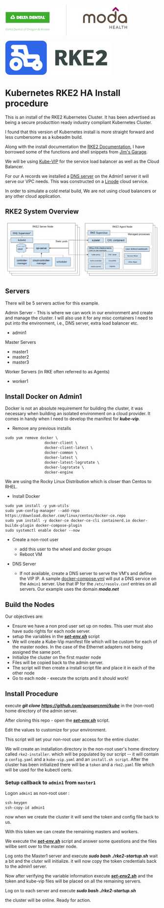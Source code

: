 
![Moda Logo](/assets/img/moda.jpg)

![RKE2 Logo](/assets/img/rke2.jpg)

# Kubernetes RKE2 HA Install procedure

This is an install of the RKE2 Kubernetes Cluster. It has been advertised as being a secure producttion ready industry compliant 
Kubernetes Cluster.

I found that this version of Kubernetes install is more straight forward and less cumbersome as a kubeadm build. 


Along with the install documentation the [RKE2 Documentation](https://docs.rke2.io/), I have borrowed some of the functions and shell snippets from  [Jim's Garage](https://youtube.com/@jims-garage).

We will be using [Kube-VIP](https://kube-vip.io/docs/) for the service load balancer as well as the Cloud Balancer.

For our A records we installed a [DNS server](https://technitium.com/dns/) on the Admin1 server it will serve our VPC needs. This was constructed on a [Linode](https://www.linode.com/) cloud service.

In order to simulate a cold metal build, We are not using cloud balancers or any other cloud application.
## RKE2 System Overview

![RKE2 Overview illustrations](/assets/img/overview.png)
## Servers

There will be 5 servers active for this example.

Admin Server  - This is where we can work in our environment and create and manage the cluster. I will also use it for any misc containers I need to put into the environment, i.e., DNS server, extra load balancer etc. 
- admin1

Master Servers 
- master1
- master2
- master3

Worker Servers (in RKE often referred to as Agents) 
- worker1

## Install Docker on Admin1 
Docker is not an absolute requirement for building the cluster, it was necessary when building an isolated environment on a cloud provider. 
It comes in handy when I need to develop the manifest for ***kube-vip***.

- Remove any previous installs
```
sudo yum remove docker \
                  docker-client \
                  docker-client-latest \
                  docker-common \
                  docker-latest \
                  docker-latest-logrotate \
                  docker-logrotate \
                  docker-engine
```
We are using the Rocky Linux Distribution which is closer than Centos to RHEL.

- Install Docker
```
sudo yum install -y yum-utils
sudo yum-config-manager --add-repo https://download.docker.com/linux/centos/docker-ce.repo
sudo yum install -y docker-ce docker-ce-cli containerd.io docker-buildx-plugin docker-compose-plugin
sudo systemctl enable docker --now

```
 - Create a non-root user

   - add this user to the wheel and docker groups
   - Reboot VM
- DNS Server
   - If not available, create a DNS server to serve the VM's and define the VIP IP. A sample [docker-compose.yml](/docker-compose.yml) will put a DNS service on the `Admin1` server. Use that IP for the `/etc/resolv.conf` entries on all servers. Our example uses the domain ***moda.net***

## Build the Nodes
Our objectives are: 
- Ensure we have a non prod user set up on nodes. This user must also have sudo rights for each node server.
- setup the variables in the [***set-env.sh***](set-env.sh) script
- We will create a Kube-Vip manifest file which will be custom for each of the master nodes. In the case of the Ethernet adapters not being assigned the same port.
- Initialize the cluster on the first master node
- Files will be copied back to the admin server.
- The script will then create a install script file and place it in each of the other node
- Go to each node - execute the scripts and it should work!


## Install Procedure

execute ***git clone https://github.com/quasarcnmi/kube*** in the (non-root) home directory of the admin server.

After cloning this repo - open the [***set-env.sh***](set-env.sh)  script.

Edit the values to customize for your environment.

This script will set your non-root user access for the entire cluster. 

We will create an installation directory in the non-root user's home directory called ```rke2-installer```. which
will be populated by our script -- it will contain a ```config.yaml``` and a ```kube-vip.yaml``` and an ```install.sh script```.
After the cluster has been initialized there will be a ```token``` and a ```rke2.yaml``` file which will be used for  the kubectl 
certs. 

### Setup callback to ```admin1``` from ```master1```

Logon ```admin1``` as non-root user :
```
ssh-keygen 
ssh-copy-id admin1
```
now when we create the cluster it will send the token and config file back to us.

With this token we can create the remaining masters and workers.

We execute the [***set-env.sh***](set-env.sh) script and answer some questions and the files willbe sent over to the master node.

Log onto the Master1 server and execute ***sudo bash ./rke2-startup.sh***  wait a bit and the cluter will initialize.
it will now copy the token credentials back to the admin1  server.

Now after verifying the variable information execute [***set-env2.sh***](set-env2.sh) and the token and kube-vip files will be placed on all the remaining servers.

Log on to each server and execute ***sudo bash ./rke2-startup.sh***

the cluster will be online. Ready for action.





